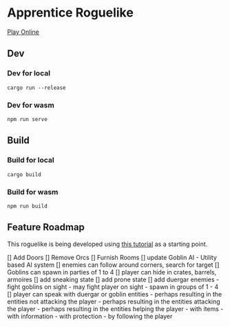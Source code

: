 # Apprentice Roguelike
[Play Online](https://www.apprentice-game.com)

## Dev

### Dev for local
`cargo run --release`

### Dev for wasm
`npm run serve`

## Build

### Build for local
`cargo build`

### Build for wasm
`npm run build`


## Feature Roadmap
This roguelike is being developed using [this tutorial](http://bfnightly.bracketproductions.com/rustbook/chapter_0.html) as a starting point.

[] Add Doors
[] Remove Orcs
[] Furnish Rooms
[] update Goblin AI - Utility based AI system
[] enemies can follow around corners, search for target
[] Goblins can spawn in parties of 1 to 4
[] player can hide in crates, barrels, armoires
[] add sneaking state
[] add prone state
[] add duergar enemies
    - fight goblins on sight
    - may fight player on sight
    - spawn in groups of 1 - 4
[] player can speak with duergar or goblin entities
    - perhaps resulting in the entities not attacking the player
    - perhaps resulting in the entities attacking the player
    - perhaps resulting in the entities helping the player
        - with items
        - with information
        - with protection
        - by following the player
        